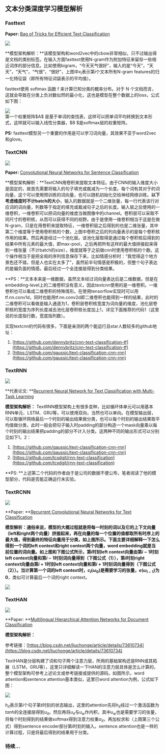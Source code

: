 ## 文本分类深度学习模型解析

### Fasttext

**Paper:** [Bag of Tricks for Efficient Text Classification](https://arxiv.org/pdf/1607.01759v2.pdf)

![](./image/fasttext.png)

**模型架构解析：**该模型架构和word2vec中的cbow非常相似，只不过输出得是文档的类别标签。在输入方面fasttext使用N-gram作为附加特征来留存一些相近词序的部分信息。比如使用bigram，“今天天气很好”，输入的是“今天”，“天天”，“天气”，“气很”，“很好”，上图中$x_i$表示第$i$个文本所有N-gram features的归一化特征袋（即所有特征词袋表示的平均值）。

fasttext使用 softmax 函数 f 来计算已知分类的概率分布。对于 N 个文档而言，这就会导致在分类上负对数似然的最小化，这也是模型在整个数据上的loss，公式如下图：

<div style="align: center">
    <img src="./image/eq_1.png">
</div>
第一个权重矩阵$A$ 是基于单词的查找表，这样可以把单词平均转换到文本形式，这样就可以输入线性分类器，$B $是softmax层的权重矩阵。

**PS:** fasttext模型另一个重要的作用是可以学习词向量，其效果不亚于word2vec和glove。



### TextCNN

![](./image/textcnn.png)



**Paper:** [Convolutional Neural Networks for Sentence Classification](https://arxiv.org/pdf/1408.5882.pdf)

**模型架构解析：**TextCNN用卷积来提取文本特征。由于CNN的输入维度大小是固定的，故首先需要将输入的句子填充或裁减为一个长度。每个词有其对于的词向量，这个可以使用预训练的词向量，也可以随机初始化交给神经网络训练。**以下考虑维度时不计batch的大小**，输入的数据就是一个二维张量，每一行代表该行对应词的词向量，列数等于指定的填充或裁减句子之后的长度。输入层之后使用的一维卷积，一维卷积可以把词向量的维度当做图像中的channel。卷积层可以采取不同尺寸的卷积核，从而可以获得不同的视野。由于是使用一维卷积相当于这是在做N-gram，只是在用卷积来提取特征，一维卷积层之后得到的也是二维张量，其中第二个维度等于使用卷积核的个数，上图中卷积之后的列向量表示的是每个卷积核作用的结果。然后再是经过一个池化层。该池化层取得是通过每个卷积核后得到的结果中所有元素的最大值，即max-pool，之后再把所有这样的最大值拼接起来得到一维张量（不计batch的size），维度就等于之前做cnn时使用卷积核的个数。这个操作相当于是把全局的序列信息保存下来，比如情感分析时：“我觉得这个地方景色还不错，但是人也实在太多了”，虽然前半句情感是积极的，但整个句子表达的是偏负面的情感。最后经过一个全连接层得到分类结果。

**PS：**文本本来是一维数据，虽然文本经过词向量表达后是二维数据，但是在embedding-level上的二维卷积没有意义，因此textcnn使用的是一维卷积。一维卷积也可以看成二维卷积的特殊情形。在使用tensorflow实现时可以用tf.nn.conv1d，同时也能用tf.nn.conv2d即二维卷积也能得到一样的结果，此时的二维卷积可以看做是输入通道为1，卷积层卷积核宽度为词向量的维度，池化层卷积核的宽度为序列长度减去池化层卷积核长度加上1，详见下面推荐的代码1（这里说的长度指行数，宽度指列数）。

实现textcnn的代码有很多，下面是亲测的两个能运行且star人数较多的github地址：

1. [https://github.com/dennybritz/cnn-text-classification-tf](https://github.com/dennybritz/cnn-text-classification-tf)
2. [https://github.com/gaussic/text-classification-cnn-rnn](https://github.com/gaussic/text-classification-cnn-rnn)



### TextRNN

![](./image/textrnn.png)

**代表论文: **[Recurrent Neural Network for Text Classification with Multi-Task Learning](https://arxiv.org/pdf/1605.05101v1.pdf)

**模型架构解析：** TextRNN模型架构上有很多变种，比如循环体单元可以用基本RNN单元、LSTM、GRU等，可以使用双向，当然也可以单向。在模型输出层，可以取循环网络最后一个时刻的输出结果做分类，也可以每个时刻的输出结果取平均值做分类，此时一般会把句子输入时padding的部分构造一个mask向量乘以每个时刻的输出结果把padding的部分不计入分类。这两种不同的输出形式可以分别见如下1，2：

1. [https://github.com/gaussic/text-classification-cnn-rnn](https://github.com/gaussic/text-classification-cnn-rnn)
2. [https://github.com/tcxdgit/rnn-text-classification](https://github.com/tcxdgit/rnn-text-classification)

**PS: **上述第二个代码的作者由于是公司的数据不便公布，笔者阅读了他的模型部分，代码是否能正确运行未实验。



### TextRCNN

![](./image/textrcnn.png)

**Paper: **[Recurrent Convolutional Neural Networks for Text Classification](https://arxiv.org/pdf/1609.04243.pdf)

**模型解析：**通俗来说，模型的大概过程就是将每一时刻的词以及它的上下文向量（left和right两个向量）拼接起来，再在向量的每一个位置的值都取所有时序上的最大值，得到最终的特征向量用于分类，如上图所示。下面主要详细解释一下怎么得到一个词的left context和right context两个向量，word embedding就是当前位置的词向量。如上图和下图公式所示，第$i$时刻left context向量由第$i-1$时刻left context向量和第$i-1$时刻词向量得到（下图公式（1）），第$i$时刻right context向量由第$i+1$时刻left context向量和第$i+1$时刻词向量得到（下图公式（2））。当计算第一个词的left context时，$c_l(\omega_0)$是需要学习的张量，$e(\omega_{i-1})$为**0**，类似可计算最后一个词的right context。

![](./image/eq_3.png)



### TextHAN

![](./image/texthan.png)

**Paper: **[Multilingual Hierarchical Attention Networks for Document Classification](http://anthology.aclweb.org/I/I17/I17-1102.pdf)

**模型架构解析：**

参考链接：[https://blog.csdn.net/liuchonge/article/details/73610734](https://blog.csdn.net/liuchonge/article/details/73610734)

TextHAN是分层构建了词和句子两个注意力层，所用的基础架构还是RNN或其拓展（LSTM，GRU等），这里只详细解读一下HAN的注意力层具体是怎么计算的，整个模型架构可参考上述论文或参考链接或提供的源码。如图所示，word attention和sentence attention基本类似，这里已word attention为例，公式如下图：

![](./image/eq_2.png)

$h_{it}$表示第$i$个句子第$t$时刻的状态输出，这里的attention先将$h_{it}$经过一个激活函数为$tanh$的全连接层得到$u_{it}$。然后再将$u_{it}$与$u_w$作内积，其中$u_w$也是需要学习的张量，将每个时刻得到的结果做softmax得到注意力权重$\alpha_{it}$，再加权求和（上图第三个公式）得到sentence encoder部分第$i$时刻的输入。sentence attention也是一样的计算过程，只是将最后得到的结果用于分类。



### 待续...